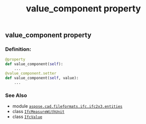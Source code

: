 ﻿---
title: value_component property
second_title: Aspose.CAD for Python via .NET API References
description: 
type: docs
weight: 70
url: /python-net/aspose.cad.fileformats.ifc.ifc2x3.entities/ifcmeasurewithunit/value_component/
is_root: false
---

## value_component property

### Definition:
```python
@property
def value_component(self):
    ...
@value_component.setter
def value_component(self, value):
    ...
```

### See Also
* module [`aspose.cad.fileformats.ifc.ifc2x3.entities`](../../)
* class [`IfcMeasureWithUnit`](/cad/python-net/aspose.cad.fileformats.ifc.ifc2x3.entities/ifcmeasurewithunit)
* class [`IfcValue`](/cad/python-net/aspose.cad.fileformats.ifc.ifc2x3.types/ifcvalue)

